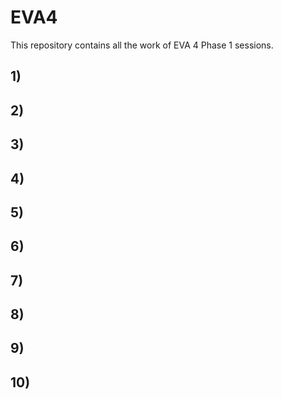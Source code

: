 # EVA4

This repository contains all the work of EVA 4 Phase 1 sessions.

## 1) []()

## 2) []()

## 3) []()

## 4) []()

## 5) []()

## 6) []()

## 7) []()

## 8) []()

## 9) []()

## 10) []()
